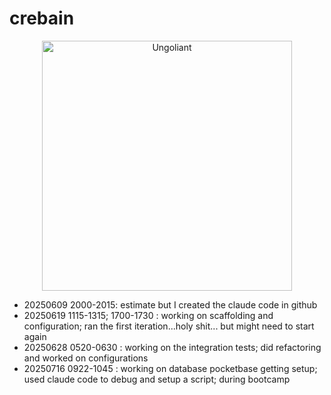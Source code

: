 # crebain
<div align="center">
  <img src="https://cards.scryfall.io/large/front/6/9/695c05ab-e46e-46c7-bd2e-ef0b2307e449.jpg?1686968429" width="400" alt="Ungoliant">
</div>

- 20250609 2000-2015: estimate but I created the claude code in github
- 20250619 1115-1315; 1700-1730 : working on scaffolding and configuration; ran the first iteration...holy shit... but might need to start again 
- 20250628 0520-0630 : working on the integration tests; did refactoring and worked on configurations
- 20250716 0922-1045 : working on database pocketbase getting setup; used claude code to debug and setup a script; during  bootcamp